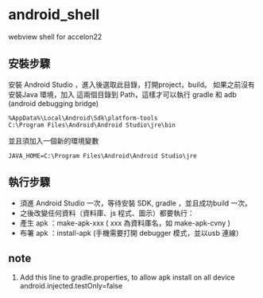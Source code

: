 # android_shell
webview shell for accelon22

## 安裝步驟
安裝 Android Studio ，進入後選取此目錄，打開project，build。
如果之前沒有安裝Java 環境，加入 這兩個目錄到 Path，這樣才可以執行 gradle 和 adb (android debugging bridge)

    %AppData%\Local\Android\Sdk\platform-tools
    C:\Program Files\Android\Android Studio\jre\bin

並且須加入一個新的環境變數 

    JAVA_HOME=C:\Program Files\Android\Android Studio\jre

## 執行步驟
* 須進 Android Studio 一次，等待安裝 SDK, gradle ，並且成功build 一次。
* 之後改變任何資料（資料庫、js 程式、圖示）都要執行：
* 產生 apk ：make-apk-xxx   ( xxx 為資料庫名，如 make-apk-cvny )
* 布署 apk ：install-apk  (手機需要打開 debugger 模式，並以usb 連線）

## note
1) Add this line to gradle.properties, to allow apk install on all device
   android.injected.testOnly=false
   
